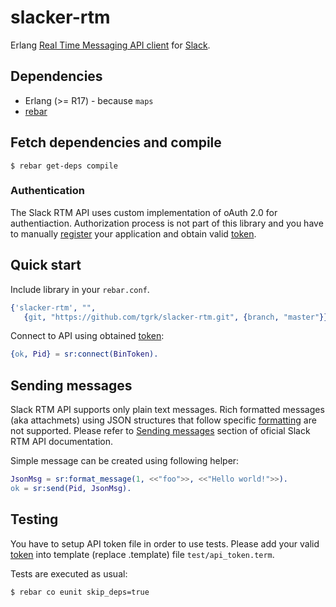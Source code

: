 # slacker-rtm
Erlang [Real Time Messaging API client][2] for [Slack][1].

## Dependencies

* Erlang (>= R17) - because `maps`
* [rebar][8]

## Fetch dependencies and compile

```
$ rebar get-deps compile
```

### Authentication
The Slack RTM API uses custom implementation of oAuth 2.0 for authentiaction.
Authorization process is not part of this library and you have to manually
[register][4] your application and obtain valid [token][5].


## Quick start

Include library in your `rebar.conf`.
```erlang
{'slacker-rtm', "",
   {git, "https://github.com/tgrk/slacker-rtm.git", {branch, "master"}}}
```
Connect to API using obtained [token][5]:
```erlang
{ok, Pid} = sr:connect(BinToken).
```

## Sending messages

Slack RTM API supports only plain text messages. Rich formatted messages (aka attachmets) using JSON structures that follow specific [formatting][6] are not supported. Please refer to [Sending messages][2] section of oficial Slack RTM API documentation.

Simple message can be created using following helper:
```erlang
JsonMsg = sr:format_message(1, <<"foo">>, <<"Hello world!">>).
ok = sr:send(Pid, JsonMsg).
```


## Testing
You have to setup API token file in order to use tests. Please add your
valid [token][5] into template (replace .template) file `test/api_token.term`.

Tests are executed as usual:
```bash
$ rebar co eunit skip_deps=true
```

[1]: http://www.slack.com/
[2]: https://api.slack.com/rtm
[3]: https://api.slack.com/web
[4]: https://api.slack.com/applications
[5]: https://api.slack.com/tokens
[6]: https://api.slack.com/docs/formatting
[7]: https://api.slack.com/methods/rtm.start
[8]: https://github.com/rebar/rebar